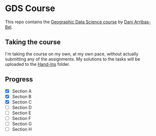 # GDS Course

This repo contains the [Geographic Data Science course](https://darribas.org/gds_course/content/home.html) by [Dani Arribas-Bel](https://github.com/darribas).

## Taking the course
I'm taking the course on my own, at my own pace, without actually submitting any of the assignments. My solutions to the tasks will be uploaded to the [Hand-Ins](https://github.com/MarcosDemetry/GDS-Course/tree/main/Hand-Ins) folder.


## Progress
- [X] Section A
- [X] Section B
- [X] Section C
- [ ] Section D
- [ ] Section E
- [ ] Section F
- [ ] Section G
- [ ] Section H
